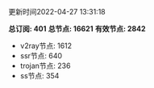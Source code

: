 更新时间2022-04-27 13:31:18

**总订阅: 401**
**总节点: 16621**
**有效节点: 2842**
- v2ray节点: 1612
- ssr节点: 640
- trojan节点: 236
- ss节点: 354
